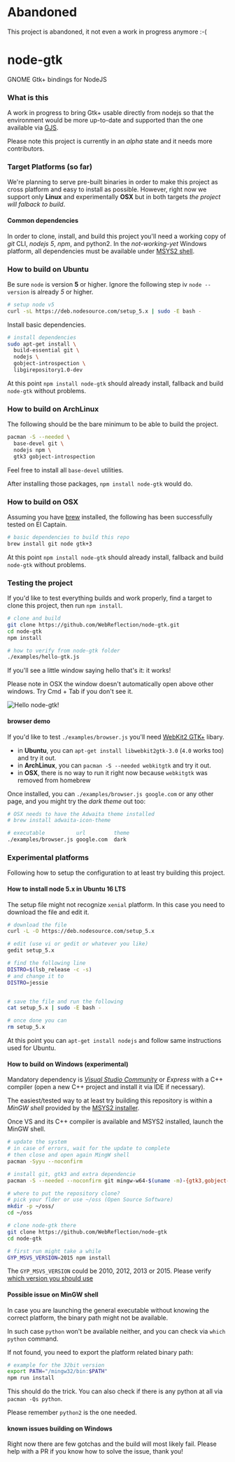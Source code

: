 # Abandoned
This project is abandoned, it not even a work in progress anymore :-(

# node-gtk
GNOME Gtk+ bindings for NodeJS


### What is this
A work in progress to bring Gtk+ usable directly from nodejs so that the environment would be more up-to-date and supported than the one available via [GJS](https://wiki.gnome.org/action/show/Projects/Gjs).

Please note this project is currently in an _alpha_ state and it needs more contributors.


### Target Platforms (so far)
We're planning to serve pre-built binaries in order to make this project as cross platform and easy to install as possible.
However, right now we support only **Linux** and experimentally **OSX** but in both targets _the project will falback to build_.


#### Common dependencies
In order to clone, install, and build this project you'll need a working copy of _git_ CLI, _nodejs 5_, _npm_, and python2.
In the _not-working-yet_ Windows platform, all dependencies must be available under [MSYS2 shell](https://msys2.github.io).


### How to build on Ubuntu

Be sure `node` is version **5** or higher.
Ignore the following step iv `node --version` is already _5_ or higher.

```sh
# setup node v5
curl -sL https://deb.nodesource.com/setup_5.x | sudo -E bash -
```

Install basic dependencies.

```sh
# install dependencies
sudo apt-get install \
  build-essential git \
  nodejs \
  gobject-introspection \
  libgirepository1.0-dev
```

At this point `npm install node-gtk` should already install, fallback and build `node-gtk` without problems.


### How to build on ArchLinux

The following should be the bare minimum to be able to build the project.

```sh
pacman -S --needed \
  base-devel git \
  nodejs npm \
  gtk3 gobject-introspection
```

Feel free to install all `base-devel` utilities.

After installing those packages, `npm install node-gtk` would do.


### How to build on OSX
Assuming you have [brew](http://brew.sh) installed, the following has been successfully tested on El Captain.

```sh
# basic dependencies to build this repo
brew install git node gtk+3
```

At this point `npm install node-gtk` should already install, fallback and build `node-gtk` without problems.


### Testing the project

If you'd like to test everything builds and work properly, find a target to clone this project, then run `npm install`.

```sh
# clone and build
git clone https://github.com/WebReflection/node-gtk.git
cd node-gtk
npm install

# how to verify from node-gtk folder
./examples/hello-gtk.js
```
If you'll see a little window saying hello that's it: it works!

Please note in OSX the window doesn't automatically open above other windows.
Try Cmd + Tab if you don't see it.

![Hello node-gtk!](img/hello-node-gtk.png)


#### browser demo

If you'd like to test `./examples/browser.js` you'll need [WebKit2 GTK+](http://webkitgtk.org/) libary.

  * in **Ubuntu**, you can `apt-get install libwebkit2gtk-3.0` (`4.0`   works too) and try it out.
  * in **ArchLinux**, you can `pacman -S --needed webkitgtk` and try it out.
  * in **OSX**, there is no way to run it right now because `webkitgtk` was removed from homebrew

Once installed, you can `./examples/browser.js google.com` or any other page, and you might try the _dark theme_ out too:

```sh
# OSX needs to have the Adwaita theme installed
# brew install adwaita-icon-theme

# executable          url         theme
./examples/browser.js google.com  dark
```


### Experimental platforms

Following how to setup the configuration to at least try building this project.


#### How to install node 5.x in Ubuntu 16 LTS
The setup file might not recognize `xenial` platform.
In this case you need to download the file and edit it.

```bash
# download the file
curl -L -O https://deb.nodesource.com/setup_5.x

# edit (use vi or gedit or whatever you like) 
gedit setup_5.x

# find the following line
DISTRO=$(lsb_release -c -s)
# and change it to
DISTRO=jessie


# save the file and run the following
cat setup_5.x | sudo -E bash -

# once done you can
rm setup_5.x
```

At this point you can `apt-get install nodejs` and follow same instructions used for Ubuntu.


#### How to build on Windows (experimental)
Mandatory dependency is _[Visual Studio Community](https://www.visualstudio.com/en-us/products/visual-studio-community-vs.aspx)_ or _Express_ with a C++ compiler (open a new C++ project and install it via IDE if necessary).

The easiest/tested way to at least try building this repository is within a _MinGW shell_ provided by the [MSYS2 installer](https://msys2.github.io/).

Once VS and its C++ compiler is available and MSYS2 installed, launch the MinGW shell.

```sh
# update the system
# in case of errors, wait for the update to complete
# then close and open again MingW shell
pacman -Syyu --noconfirm

# install git, gtk3 and extra dependencie
pacman -S --needed --noconfirm git mingw-w64-$(uname -m)-{gtk3,gobject-introspection,pkg-config}

# where to put the repository clone?
# pick your flder or use ~/oss (Open Source Software)
mkdir -p ~/oss/
cd ~/oss

# clone node-gtk there
git clone https://github.com/WebReflection/node-gtk
cd node-gtk

# first run might take a while
GYP_MSVS_VERSION=2015 npm install
```
The `GYP_MSVS_VERSION` could be 2010, 2012, 2013 or 2015.
Please verify [which version you should use](https://github.com/nodejs/node-gyp#installation)


#### Possible issue on MinGW shell
In case you are launching the general executable without knowing the correct platform,
the binary path might not be available.

In such case `python` won't be available neither, and you can check via `which python` command.

If not found, you need to export the platform related binary path:

```sh
# example for the 32bit version
export PATH="/mingw32/bin:$PATH"
npm run install
```

This should do the trick. You can also check if there is any python at all via `pacman -Qs python`.

Please remember `python2` is the one needed.


#### known issues building on Windows
Right now there are few gotchas and the build will most likely fail. Please help with a PR if you know how to solve the issue, thank you!
